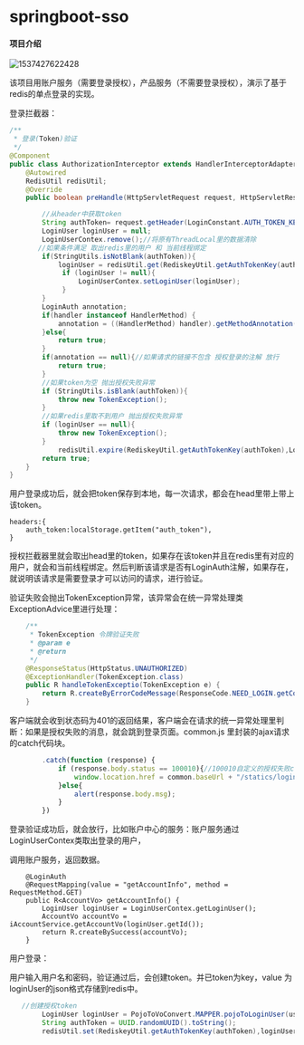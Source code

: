 #  springboot-sso

#### 项目介绍
![1537427622428](https://github.com/suzhe2018/springboot-sso/blob/master/doc/introduce.JPG)



该项目用账户服务（需要登录授权），产品服务（不需要登录授权），演示了基于redis的单点登录的实现。

登录拦截器：

```java
/**
 * 登录(Token)验证
 */
@Component
public class AuthorizationInterceptor extends HandlerInterceptorAdapter {
    @Autowired
    RedisUtil redisUtil;
    @Override
    public boolean preHandle(HttpServletRequest request, HttpServletResponse response, Object handler) throws Exception {

        //从header中获取token
        String authToken= request.getHeader(LoginConstant.AUTH_TOKEN_KEY);
        LoginUser loginUser = null;
        LoginUserContex.remove();//将原有ThreadLocal里的数据清除
       //如果条件满足 取出redis里的用户 和 当前线程绑定
        if(StringUtils.isNotBlank(authToken)){
            loginUser = redisUtil.get(RediskeyUtil.getAuthTokenKey(authToken),LoginUser.class);
             if (loginUser != null){
                 LoginUserContex.setLoginUser(loginUser);
             }
        }
        LoginAuth annotation;
        if(handler instanceof HandlerMethod) {
            annotation = ((HandlerMethod) handler).getMethodAnnotation(LoginAuth.class);
        }else{
            return true;
        }
        if(annotation == null){//如果请求的链接不包含 授权登录的注解 放行
            return true;
        }
        //如果token为空 抛出授权失败异常
        if (StringUtils.isBlank(authToken)){
            throw new TokenException();
        }
        //如果redis里取不到用户 抛出授权失败异常
        if (loginUser == null){
            throw new TokenException();
        }
            redisUtil.expire(RediskeyUtil.getAuthTokenKey(authToken),LoginConstant.AUTH_TOKEN_EXPIRE_TIME);
        return true;
    }
}
```

用户登录成功后，就会把token保存到本地，每一次请求，都会在head里带上带上该token。

```
headers:{
    auth_token:localStorage.getItem("auth_token"),
}
```

授权拦截器里就会取出head里的token，如果存在该token并且在redis里有对应的用户，就会和当前线程绑定。然后判断该请求是否有LoginAuth注解，如果存在，就说明该请求是需要登录才可以访问的请求，进行验证。

验证失败会抛出TokenException异常，该异常会在统一异常处理类ExceptionAdvice里进行处理：

```java
    /**
     * TokenException 令牌验证失败
     * @param e
     * @return
     */
    @ResponseStatus(HttpStatus.UNAUTHORIZED)
    @ExceptionHandler(TokenException.class)
    public R handleTokenExceptio(TokenException e) {
        return R.createByErrorCodeMessage(ResponseCode.NEED_LOGIN.getCode(),"令牌验证失败");
    }
```

客户端就会收到状态码为401的返回结果，客户端会在请求的统一异常处理里判断：如果是授权失败的消息，就会跳到登录页面。common.js 里封装的ajax请求的catch代码块。

```js
		.catch(function (response) {
            if (response.body.status == 100010){//100010自定义的授权失败code
                window.location.href = common.baseUrl + "/statics/login.html";
            }else{
                alert(response.body.msg);
            }
        })
```



登录验证成功后，就会放行，比如账户中心的服务：账户服务通过LoginUserContex类取出登录的用户，

调用账户服务，返回数据。

```jav
    @LoginAuth
    @RequestMapping(value = "getAccountInfo", method = RequestMethod.GET)
    public R<AccountVo> getAccountInfo() {
        LoginUser loginUser = LoginUserContex.getLoginUser();
        AccountVo accountVo = iAccountService.getAccountVo(loginUser.getId());
        return R.createBySuccess(accountVo);
    }
```





用户登录：

用户输入用户名和密码，验证通过后，会创建token。并已token为key，value 为loginUser的json格式存储到redis中。

```java
   //创建授权token
        LoginUser loginUser = PojoToVoConvert.MAPPER.pojoToLoginUser(user);
        String authToken = UUID.randomUUID().toString();
        redisUtil.set(RediskeyUtil.getAuthTokenKey(authToken),loginUser, LoginConstant.AUTH_TOKEN_EXPIRE_TIME);
```





